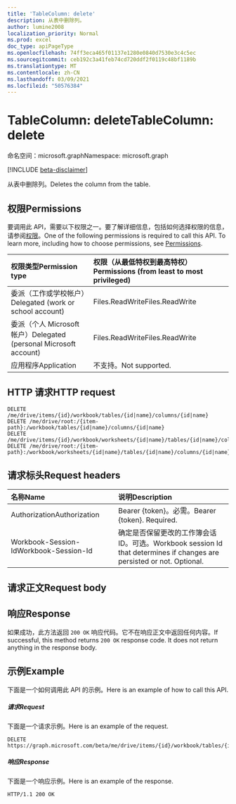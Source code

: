 ```yaml
---
title: 'TableColumn: delete'
description: 从表中删除列。
author: lumine2008
localization_priority: Normal
ms.prod: excel
doc_type: apiPageType
ms.openlocfilehash: 74ff3eca465f01137e1280e0840d7530e3c4c5ec
ms.sourcegitcommit: ceb192c3a41feb74cd720ddf2f0119c48bf1189b
ms.translationtype: MT
ms.contentlocale: zh-CN
ms.lasthandoff: 03/09/2021
ms.locfileid: "50576384"
---
```

# <a name="tablecolumn-delete"></a><span data-ttu-id="83da3-103">TableColumn: delete</span><span class="sxs-lookup"><span data-stu-id="83da3-103">TableColumn: delete</span></span>

<span data-ttu-id="83da3-104">命名空间：microsoft.graph</span><span class="sxs-lookup"><span data-stu-id="83da3-104">Namespace: microsoft.graph</span></span>

[!INCLUDE [beta-disclaimer](../../includes/beta-disclaimer.md)]

<span data-ttu-id="83da3-105">从表中删除列。</span><span class="sxs-lookup"><span data-stu-id="83da3-105">Deletes the column from the table.</span></span>
## <a name="permissions"></a><span data-ttu-id="83da3-106">权限</span><span class="sxs-lookup"><span data-stu-id="83da3-106">Permissions</span></span>
<span data-ttu-id="83da3-p101">要调用此 API，需要以下权限之一。要了解详细信息，包括如何选择权限的信息，请参阅[权限](/graph/permissions-reference)。</span><span class="sxs-lookup"><span data-stu-id="83da3-p101">One of the following permissions is required to call this API. To learn more, including how to choose permissions, see [Permissions](/graph/permissions-reference).</span></span>

|<span data-ttu-id="83da3-109">权限类型</span><span class="sxs-lookup"><span data-stu-id="83da3-109">Permission type</span></span>      | <span data-ttu-id="83da3-110">权限（从最低特权到最高特权）</span><span class="sxs-lookup"><span data-stu-id="83da3-110">Permissions (from least to most privileged)</span></span>              |
|:--------------------|:---------------------------------------------------------|
|<span data-ttu-id="83da3-111">委派（工作或学校帐户）</span><span class="sxs-lookup"><span data-stu-id="83da3-111">Delegated (work or school account)</span></span> | <span data-ttu-id="83da3-112">Files.ReadWrite</span><span class="sxs-lookup"><span data-stu-id="83da3-112">Files.ReadWrite</span></span>    |
|<span data-ttu-id="83da3-113">委派（个人 Microsoft 帐户）</span><span class="sxs-lookup"><span data-stu-id="83da3-113">Delegated (personal Microsoft account)</span></span> | <span data-ttu-id="83da3-114">Files.ReadWrite</span><span class="sxs-lookup"><span data-stu-id="83da3-114">Files.ReadWrite</span></span>    |
|<span data-ttu-id="83da3-115">应用程序</span><span class="sxs-lookup"><span data-stu-id="83da3-115">Application</span></span> | <span data-ttu-id="83da3-116">不支持。</span><span class="sxs-lookup"><span data-stu-id="83da3-116">Not supported.</span></span> |

## <a name="http-request"></a><span data-ttu-id="83da3-117">HTTP 请求</span><span class="sxs-lookup"><span data-stu-id="83da3-117">HTTP request</span></span>
<!-- { "blockType": "ignored" } -->
```http
DELETE /me/drive/items/{id}/workbook/tables/{id|name}/columns/{id|name}
DELETE /me/drive/root:/{item-path}:/workbook/tables/{id|name}/columns/{id|name}
DELETE /me/drive/items/{id}/workbook/worksheets/{id|name}/tables/{id|name}/columns/{id|name}
DELETE /me/drive/root:/{item-path}:/workbook/worksheets/{id|name}/tables/{id|name}/columns/{id|name}

```
## <a name="request-headers"></a><span data-ttu-id="83da3-118">请求标头</span><span class="sxs-lookup"><span data-stu-id="83da3-118">Request headers</span></span>
| <span data-ttu-id="83da3-119">名称</span><span class="sxs-lookup"><span data-stu-id="83da3-119">Name</span></span>       | <span data-ttu-id="83da3-120">说明</span><span class="sxs-lookup"><span data-stu-id="83da3-120">Description</span></span>|
|:---------------|:----------|
| <span data-ttu-id="83da3-121">Authorization</span><span class="sxs-lookup"><span data-stu-id="83da3-121">Authorization</span></span>  | <span data-ttu-id="83da3-p102">Bearer {token}。必需。</span><span class="sxs-lookup"><span data-stu-id="83da3-p102">Bearer {token}. Required.</span></span> |
| <span data-ttu-id="83da3-124">Workbook-Session-Id</span><span class="sxs-lookup"><span data-stu-id="83da3-124">Workbook-Session-Id</span></span>  | <span data-ttu-id="83da3-p103">确定是否保留更改的工作簿会话 ID。可选。</span><span class="sxs-lookup"><span data-stu-id="83da3-p103">Workbook session Id that determines if changes are persisted or not. Optional.</span></span>|

## <a name="request-body"></a><span data-ttu-id="83da3-127">请求正文</span><span class="sxs-lookup"><span data-stu-id="83da3-127">Request body</span></span>

## <a name="response"></a><span data-ttu-id="83da3-128">响应</span><span class="sxs-lookup"><span data-stu-id="83da3-128">Response</span></span>

<span data-ttu-id="83da3-p104">如果成功，此方法返回 `200 OK` 响应代码。它不在响应正文中返回任何内容。</span><span class="sxs-lookup"><span data-stu-id="83da3-p104">If successful, this method returns `200 OK` response code. It does not return anything in the response body.</span></span>

## <a name="example"></a><span data-ttu-id="83da3-131">示例</span><span class="sxs-lookup"><span data-stu-id="83da3-131">Example</span></span>
<span data-ttu-id="83da3-132">下面是一个如何调用此 API 的示例。</span><span class="sxs-lookup"><span data-stu-id="83da3-132">Here is an example of how to call this API.</span></span>
##### <a name="request"></a><span data-ttu-id="83da3-133">请求</span><span class="sxs-lookup"><span data-stu-id="83da3-133">Request</span></span>
<span data-ttu-id="83da3-134">下面是一个请求示例。</span><span class="sxs-lookup"><span data-stu-id="83da3-134">Here is an example of the request.</span></span>
<!-- {
  "blockType": "request",
  "name": "tablecolumn_delete"
}-->
```http
DELETE https://graph.microsoft.com/beta/me/drive/items/{id}/workbook/tables/{id|name}/columns/{id|name}
```

##### <a name="response"></a><span data-ttu-id="83da3-135">响应</span><span class="sxs-lookup"><span data-stu-id="83da3-135">Response</span></span>
<span data-ttu-id="83da3-136">下面是一个响应示例。</span><span class="sxs-lookup"><span data-stu-id="83da3-136">Here is an example of the response.</span></span> 
<!-- {
  "blockType": "response",
  "truncated": true,
  "@odata.type": "microsoft.graph.none"
} -->
```http
HTTP/1.1 200 OK
```

<!-- uuid: 8fcb5dbc-d5aa-4681-8e31-b001d5168d79
2015-10-25 14:57:30 UTC -->
<!--
{
  "type": "#page.annotation",
  "description": "TableColumn: delete",
  "keywords": "",
  "section": "documentation",
  "tocPath": "",
  "suppressions": []
}
-->


